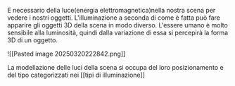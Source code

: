 E necessario della luce(energia elettromagnetica)nella nostra scena per vedere i nostri oggetti. L'illuminazione a seconda di come è fatta può fare apparire gli oggetti 3D della scena in modo diverso. L'essere umano è molto sensibile alla luminosità, quindi dalla variazione di essa si percepirà la forma 3D di un oggetto.

![[Pasted image 20250320222842.png]]

La modellazione delle luci della scena si occupa del loro posizionamento e del tipo categorizzati nei [[tipi di illuminazione]]



